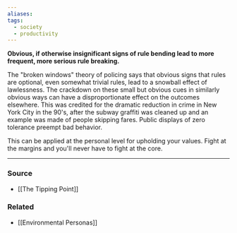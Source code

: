 ```yaml
---
aliases: 
tags:
  - society
  - productivity
---
```

**Obvious, if otherwise insignificant signs of rule bending lead to more frequent, more serious rule breaking.**

The "broken windows" theory of policing says that obvious signs that rules are optional, even somewhat trivial rules, lead to a snowball effect of lawlessness. The crackdown on these small but obvious cues in similarly obvious ways can have a disproportionate effect on the outcomes elsewhere. This was credited for the dramatic reduction in crime in New York City in the 90's, after the subway graffiti was cleaned up and an example was made of people skipping fares. Public displays of zero tolerance preempt bad behavior.

This can be applied at the personal level for upholding your values. Fight at the margins and you'll never have to fight at the core. 

---

### Source
- [[The Tipping Point]]

### Related
- [[Environmental Personas]]